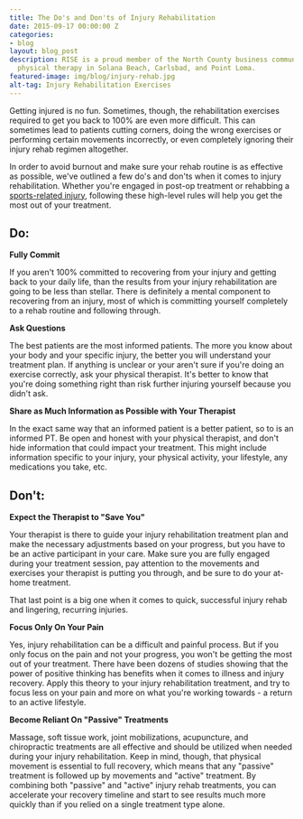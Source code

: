 ```yaml
---
title: The Do's and Don'ts of Injury Rehabilitation
date: 2015-09-17 00:00:00 Z
categories:
- blog
layout: blog_post
description: RISE is a proud member of the North County business community. We provide
  physical therapy in Solana Beach, Carlsbad, and Point Loma.
featured-image: img/blog/injury-rehab.jpg
alt-tag: Injury Rehabilitation Exercises
---
```


Getting injured is no fun. Sometimes, though, the rehabilitation exercises required to get you back to 100% are even more difficult. This can sometimes lead to patients cutting corners, doing the wrong exercises or performing certain movements incorrectly, or even completely ignoring their injury rehab regimen altogether.

In order to avoid burnout and make sure your rehab routine is as effective as possible, we've outlined a few do's and don'ts when it comes to injury rehabilitation. Whether you're engaged in post-op treatment or rehabbing a [sports-related injury](/blog/the-6-most-common-sports-injuries-and-how-you-can-avoid-them), following these high-level rules will help you get the most out of your treatment.

## Do:

**Fully Commit**

If you aren't 100% committed to recovering from your injury and getting back to your daily life, than the results from your injury rehabilitation are going to be less than stellar. There is definitely a mental component to recovering from an injury, most of which is committing yourself completely to a rehab routine and following through.

**Ask Questions**

The best patients are the most informed patients. The more you know about your body and your specific injury, the better you will understand your treatment plan. If anything is unclear or your aren't sure if you're doing an exercise correctly, ask your physical therapist. It's better to know that you're doing something right than risk further injuring yourself because you didn't ask.

**Share as Much Information as Possible with Your Therapist**

In the exact same way that an informed patient is a better patient, so to is an informed PT. Be open and honest with your physical therapist, and don't hide information that could impact your treatment. This might include information specific to your injury, your physical activity, your lifestyle, any medications you take, etc.

## Don't:

**Expect the Therapist to "Save You"**

Your therapist is there to guide your injury rehabilitation treatment plan and make the necessary adjustments based on your progress, but you have to be an active participant in your care. Make sure you are fully engaged during your treatment session, pay attention to the movements and exercises your therapist is putting you through, and be sure to do your at-home treatment.

That last point is a big one when it comes to quick, successful injury rehab and lingering, recurring injuries.

**Focus Only On Your Pain**

Yes, injury rehabilitation can be a difficult and painful process. But if you only focus on the pain and not your progress, you won't be getting the most out of your treatment. There have been dozens of studies showing that the power of positive thinking has benefits when it comes to illness and injury recovery. Apply this theory to your injury rehabilitation treatment, and try to focus less on your pain and more on what you're working towards - a return to an active lifestyle.

**Become Reliant On "Passive" Treatments**

Massage, soft tissue work, joint mobilizations, acupuncture, and chiropractic treatments are all effective and should be utilized when needed during your injury rehabilitation. Keep in mind, though, that physical movement is essential to full recovery, which means that any "passive" treatment is followed up by movements and "active" treatment. By combining both "passive" and "active" injury rehab treatments, you can accelerate your recovery timeline and start to see results much more quickly than if you relied on a single treatment type alone.
